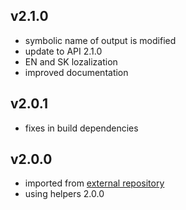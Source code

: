 v2.1.0
---
* symbolic name of output is modified
* update to API 2.1.0
* EN and SK lozalization
* improved documentation

v2.0.1
---
* fixes in build dependencies

v2.0.0
---
* imported from [external repository](https://github.com/mff-uk/DPUs)
* using helpers 2.0.0